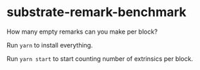 # substrate-remark-benchmark

How many empty remarks can you make per block?

Run `yarn` to install everything.

Run `yarn start` to start counting number of extrinsics per block.

